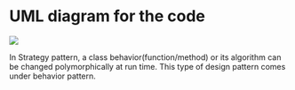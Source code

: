 # UML diagram for the code
![](https://user-images.githubusercontent.com/87397035/227888904-306cea94-7982-4464-9913-c60994bfb999.png)

In Strategy pattern, a class behavior(function/method) or its algorithm can be changed polymorphically at run time. This type of design pattern comes under behavior pattern.
